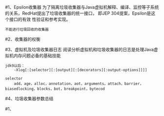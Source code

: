 #1、Epsilon收集器
    为了隔离垃圾收集器与Java虚拟机解释、编译、监控等子系统的关系，RedHat提出了垃圾收集器的统一接口，
    即JEP 304提案，Epsilon是这个接口的有效 性验证和参考实现。
   
    不能进行垃圾回收的收集器
#2、收集器的权衡
    
#3、虚拟机及垃圾收集器日志
    阅读分析虚拟机和垃圾收集器的日志是处理Java虚拟机内存问题必备的基础技能
    
    jdk9以后：
        -Xlog[:[selector][:[output][:[decorators][:output-options]]]]
        
    selector
        add，age，alloc，annotation，aot，arguments，attach，barrier，biasedlocking，blocks，bot，breakpoint，bytecod
#4、垃圾收集器参数总结
    
#1、
